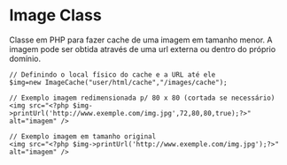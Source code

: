 Image Class
===========
Classe em PHP para fazer cache de uma imagem em tamanho menor.
A imagem pode ser obtida através de uma url externa ou dentro do próprio domínio.

    // Definindo o local físico do cache e a URL até ele
    $img=new ImageCache("user/html/cache","/images/cache");
    
    // Exemplo imagem redimensionada p/ 80 x 80 (cortada se necessário)
    <img src="<?php $img->printUrl('http://www.exemple.com/img.jpg',72,80,80,true);?>" alt="imagem" />
    
    // Exemplo imagem em tamanho original
    <img src="<?php $img->printUrl('http://www.exemple.com/img.jpg');?>" alt="imagem" />
